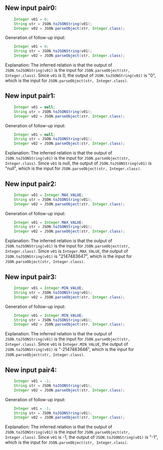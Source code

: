 ## New input pair0:
```java
    Integer v01 = 0;
    String str = JSON.toJSONString(v01);
    Integer v02 = JSON.parseObject(str, Integer.class);
```

Generation of follow-up input:
```java
    Integer v01 = 0;
    String str = JSON.toJSONString(v01);
    Integer v02 = JSON.parseObject(str, Integer.class);
```

Explanation:
The inferred relation is that the output of `JSON.toJSONString(v01)` is the input for `JSON.parseObject(str, Integer.class)`. Since `v01` is 0, the output of `JSON.toJSONString(v01)` is "0", which is the input for `JSON.parseObject(str, Integer.class)`.

## New input pair1:
```java
    Integer v01 = null;
    String str = JSON.toJSONString(v01);
    Integer v02 = JSON.parseObject(str, Integer.class);
```

Generation of follow-up input:
```java
    Integer v01 = null;
    String str = JSON.toJSONString(v01);
    Integer v02 = JSON.parseObject(str, Integer.class);
```

Explanation:
The inferred relation is that the output of `JSON.toJSONString(v01)` is the input for `JSON.parseObject(str, Integer.class)`. Since `v01` is null, the output of `JSON.toJSONString(v01)` is "null", which is the input for `JSON.parseObject(str, Integer.class)`.

## New input pair2:
```java
    Integer v01 = Integer.MAX_VALUE;
    String str = JSON.toJSONString(v01);
    Integer v02 = JSON.parseObject(str, Integer.class);
```

Generation of follow-up input:
```java
    Integer v01 = Integer.MAX_VALUE;
    String str = JSON.toJSONString(v01);
    Integer v02 = JSON.parseObject(str, Integer.class);
```

Explanation:
The inferred relation is that the output of `JSON.toJSONString(v01)` is the input for `JSON.parseObject(str, Integer.class)`. Since `v01` is `Integer.MAX_VALUE`, the output of `JSON.toJSONString(v01)` is "2147483647", which is the input for `JSON.parseObject(str, Integer.class)`.

## New input pair3:
```java
    Integer v01 = Integer.MIN_VALUE;
    String str = JSON.toJSONString(v01);
    Integer v02 = JSON.parseObject(str, Integer.class);
```

Generation of follow-up input:
```java
    Integer v01 = Integer.MIN_VALUE;
    String str = JSON.toJSONString(v01);
    Integer v02 = JSON.parseObject(str, Integer.class);
```

Explanation:
The inferred relation is that the output of `JSON.toJSONString(v01)` is the input for `JSON.parseObject(str, Integer.class)`. Since `v01` is `Integer.MIN_VALUE`, the output of `JSON.toJSONString(v01)` is "-2147483648", which is the input for `JSON.parseObject(str, Integer.class)`.

## New input pair4:
```java
    Integer v01 = -1;
    String str = JSON.toJSONString(v01);
    Integer v02 = JSON.parseObject(str, Integer.class);
```

Generation of follow-up input:
```java
    Integer v01 = -1;
    String str = JSON.toJSONString(v01);
    Integer v02 = JSON.parseObject(str, Integer.class);
```

Explanation:
The inferred relation is that the output of `JSON.toJSONString(v01)` is the input for `JSON.parseObject(str, Integer.class)`. Since `v01` is -1, the output of `JSON.toJSONString(v01)` is "-1", which is the input for `JSON.parseObject(str, Integer.class)`.
